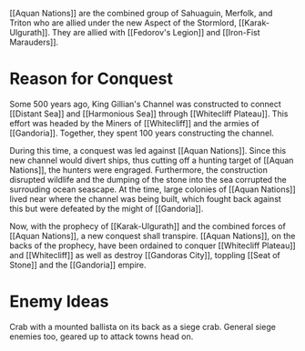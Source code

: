 [[Aquan Nations]] are the combined group of Sahuaguin, Merfolk, and Triton who are allied under the new Aspect of the Stormlord, [[Karak-Ulgurath]]. They are allied with [[Fedorov's Legion]] and [[Iron-Fist Marauders]].

# Reason for Conquest
Some 500 years ago, King Gillian's Channel was constructed to connect [[Distant Sea]] and [[Harmonious Sea]] through [[Whitecliff Plateau]]. This effort was headed by the Miners of [[Whitecliff]] and the armies of [[Gandoria]]. Together, they spent 100 years constructing the channel.

During this time, a conquest was led against [[Aquan Nations]]. Since this new channel would divert ships, thus cutting off a hunting target of [[Aquan Nations]], the hunters were engraged. Furthermore, the construction disrupted wildlife and the dumping of the stone into the sea corrupted the surrouding ocean seascape. At the time, large colonies of [[Aquan Nations]] lived near where the channel was being built, which fought back against this but were defeated by the might of [[Gandoria]]. 

Now, with the prophecy of [[Karak-Ulgurath]] and the combined forces of [[Aquan Nations]], a new conquest shall transpire. [[Aquan Nations]], on the backs of the prophecy, have been ordained to conquer [[Whitecliff Plateau]] and [[Whitecliff]] as well as destroy [[Gandoras City]], toppling [[Seat of Stone]] and the [[Gandoria]] empire. 

# Enemy Ideas
Crab with a mounted ballista on its back as a siege crab. General siege enemies too, geared up to attack towns head on. 
